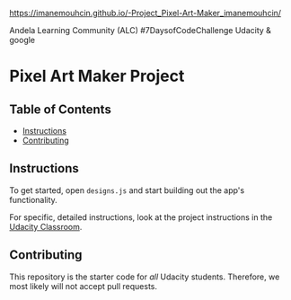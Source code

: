 https://imanemouhcin.github.io/-Project_Pixel-Art-Maker_imanemouhcin/

Andela Learning Community (ALC) #7DaysofCodeChallenge Udacity & google
# Pixel Art Maker Project

## Table of Contents

* [Instructions](#instructions)
* [Contributing](#contributing)

## Instructions

To get started, open `designs.js` and start building out the app's functionality.

For specific, detailed instructions, look at the project instructions in the [Udacity Classroom](https://classroom.udacity.com/me).

## Contributing

This repository is the starter code for _all_ Udacity students. Therefore, we most likely will not accept pull requests.

